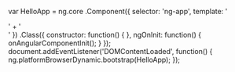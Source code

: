 var HelloApp =
    ng.core
        .Component({
            selector: 'ng-app',
            template: '<div id="surveyContainer" class="survey-container contentcontainer codecontainer">' +
            '<div id="surveyElement"></div></div>'
        })
        .Class({
            constructor: function() {
            },
            ngOnInit: function() {
                onAngularComponentInit();
            }
        });
document.addEventListener('DOMContentLoaded', function() {
    ng.platformBrowserDynamic.bootstrap(HelloApp);
});